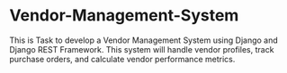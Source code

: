 # Vendor-Management-System
This is Task to develop a Vendor Management System using Django and Django REST Framework. This system will handle vendor profiles, track purchase orders, and calculate vendor performance metrics.
